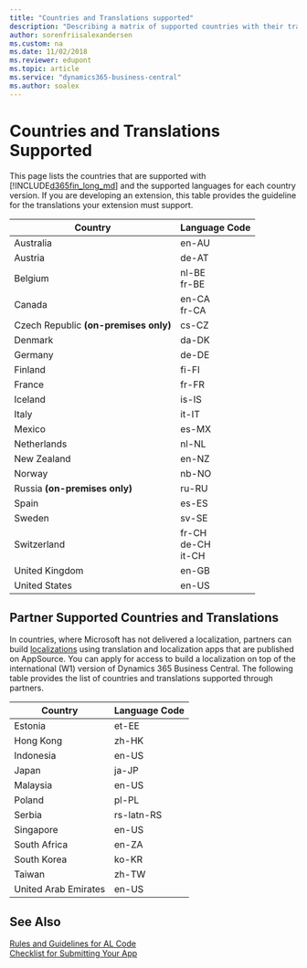```yaml
---
title: "Countries and Translations supported"
description: "Describing a matrix of supported countries with their translations."
author: sorenfriisalexandersen
ms.custom: na
ms.date: 11/02/2018
ms.reviewer: edupont
ms.topic: article
ms.service: "dynamics365-business-central"
ms.author: soalex
---
```


# Countries and Translations Supported

This page lists the countries that are supported with [!INCLUDE[d365fin_long_md](../includes/d365fin_long_md.md)] and the supported languages for each country version. If you are developing an extension, this table provides the guideline for the translations your extension must support.

|Country|Language Code|
|-------|-------------|
|Australia|en-AU|
|Austria|de-AT|
|Belgium|nl-BE<br>fr-BE|
|Canada|en-CA <br>fr-CA|
|Czech Republic **(on-premises only)**|cs-CZ|
|Denmark|da-DK|
|Germany|de-DE|
|Finland|fi-FI|
|France|fr-FR|
|Iceland|is-IS|
|Italy|it-IT|
|Mexico|es-MX|
|Netherlands|nl-NL|
|New Zealand|en-NZ|
|Norway|nb-NO|
|Russia **(on-premises only)**|ru-RU|
|Spain|es-ES|
|Sweden|sv-SE|
|Switzerland|fr-CH<br>de-CH <br>it-CH|
|United Kingdom|en-GB|
|United States|en-US|

## Partner Supported Countries and Translations

In countries, where Microsoft has not delivered a localization, partners can build [localizations](/dynamics365/business-central/dev-itpro/developer/readiness/readiness-develop-localization) using translation and localization apps that are published on AppSource. You can apply for access to build a localization on top of the international (W1) version of Dynamics 365 Business Central. The following table provides the list of countries and translations supported through partners.

|Country|Language Code|
|-------|-------------|
|Estonia|et-EE|
|Hong Kong|zh-HK|
|Indonesia|en-US|
|Japan|ja-JP|
|Malaysia|en-US|
|Poland|pl-PL|
|Serbia|rs-latn-RS|
|Singapore|en-US|
|South Africa|en-ZA|
|South Korea|ko-KR|
|Taiwan|zh-TW|
|United Arab Emirates|en-US|

## See Also

[Rules and Guidelines for AL Code](apptest-overview.md)  
[Checklist for Submitting Your App](../developer/devenv-checklist-submission.md)  
